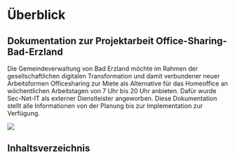 # Überblick

## Dokumentation zur Projektarbeit Office-Sharing-Bad-Erzland

Die Gemeindeverwaltung von Bad Erzland möchte im Rahmen der gesellschaftlichen digitalen Transformation und damit verbundener neuer Arbeitsformen Officesharing zur Miete als Alternative für das Homeoffice an wöchentlichen Arbeitstagen von 7 Uhr bis 20 Uhr anbieten.
Dafür wurde Sec-Net-IT als externer Dienstleister angeworben. Diese Dokumentation stellt alle Informationen von der Planung bis zur Implementation zur Verfügung.

![](assets/svg/logo.svg)

## Inhaltsverzeichnis
